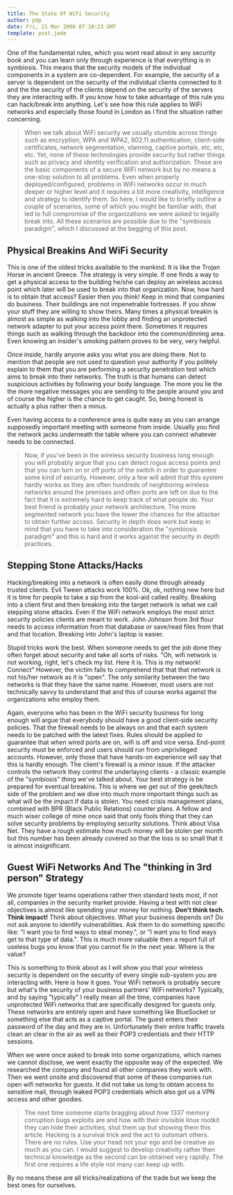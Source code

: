 ```yaml
---
title: The State Of WiFi Security
author: pdp
date: Fri, 21 Mar 2008 07:10:23 GMT
template: post.jade
---
```


One of the fundamental rules, which you wont read about in any security book and you can learn only through experience is that everything is in symbiosis. This means that the security models of the individual components in a system are co-dependent. For example, the security of a server is dependent on the security of the individual clients connected to it and the the security of the clients depend on the security of the servers they are interacting with. If you know how to take advantage of this rule you can hack/break into anything. Let's see how this rule applies to WiFi networks and especially those found in London as I find the situation rather concerning.

> When we talk about WiFi security we usually stumble across things such as encryption, WPA and WPA2, 802.11 authentication, client-side certificates, network segmentation, vlanning, captive portals, etc, etc, etc. Yet, none of these technologies provide security but rather things such as privacy and identity verification and authorization. These are the basic components of a secure WiFi network but by no means a one-stop solution to all problems. Even when properly deployed/configured, problems in WiFi networks occur in much deeper or higher level and it requires a bit more creativity, intelligence and strategy to identify them. So here, I would like to briefly outline a couple of scenarios, some of which you might be familiar with, that led to full compromise of the organizations we were asked to legally break into. All these scenarios are possible due to the "symbiosis paradigm", which I discussed at the begging of this post.

## Physical Breakins And WiFi Security

This is one of the oldest tricks available to the mankind. It is like the Trojan Horse in ancient Greece. The strategy is very simple. If one finds a way to get a physical access to the building he/she can deploy an wireless access point which later will be used to break into that organization. Now, how hard is to obtain that access? Easier then you think! Keep in mind that companies do business. Their buildings are not impenetrable fortresses. If you show your stuff they are willing to show theirs. Many times a physical breakin is almost as simple as walking into the lobby and finding an unprotected network adapter to put your access point there. Sometimes it requires things such as walking through the backdoor into the common/dinning area. Even knowing an insider's smoking pattern proves to be very, very helpful.

Once inside, hardly anyone asks you what you are doing there. Not to mention that people are not used to question your authority if you politely explain to them that you are performing a security penetration test which aims to break into their networks. The truth is that humans can detect suspicious activities by following your body language. The more you lie the the more negative messages you are sending to the people around you and of course the higher is the chance to get caught. So, being honest is actually a plus rather then a minus.

Even having access to a conference area is quite easy as you can arrange supposedly important meeting with someone from inside. Usually you find the network jacks underneath the table where you can connect whatever needs to be connected.

> Now, if you've been in the wireless security business long enough you will probably argue that you can detect rogue access points and that you can turn on or off ports of the switch in order to guarantee some kind of security. However, only a few will admit that this system hardly works as they are often hundreds of neighboring wireless networks around the premises and often ports are left on due to the fact that it is extremely hard to keep track of what people do. Your best friend is probably your network architecture. The more segmented network you have the lower the chances for the attacker to obtain further access. Security in depth does work but keep in mind that you have to take into consideration the "symbiosis paradigm" and this is hard and it works against the security in depth practices.

## Stepping Stone Attacks/Hacks

Hacking/breaking into a network is often easily done through already trusted clients. Evil Tween attacks work 100%. Ok, ok, nothing new here but it is time for people to take a sip from the kool-aid called reality. Breaking into a client first and then breaking into the target network is what we call stepping stone attacks. Even if the WiFi network employs the most strict security policies clients are meant to work. John Johnson from 3rd flour needs to access information from that database or save/read files from that and that location. Breaking into John's laptop is easier.

Stupid tricks work the best. When someone needs to get the job done they often forget about security and take all sorts of risks. "Oh, wifi network is not working, right, let's check my list. Here it is. This is my network! Connect" However, the victim fails to comprehend that that that network is not his/her network as it is "open". The only similarity between the two networks is that they have the same name. However, most users are not technically savvy to understand that and this of course works against the organizations who employ them.

Again, everyone who has been in the WiFi security business for long enough will argue that everybody should have a good client-side security policies. That the firewall needs to be always on and that each system needs to be patched with the latest fixes. Rules should be applied to guarantee that when wired ports are on, wifi is off and vice versa. End-point security must be enforced and users should run from unprivileged accounts. However, only those that have hands-on experience will say that this is hardly enough. The client's firewall is a minor issue. If the attacker controls the network they control the underlaying clients - a classic example of the "symbiosis" thing we've talked about. Your best strategy is be prepared for eventual breakins. This is where we get out of the geek/tech side of the problem and we dive into much more important things such as what will be the impact if data is stolen. You need crisis management plans, combined with BPR (Black Public Relations) counter plans. A fellow and much wiser college of mine once said that only fools thing that they can solve security problems by employing security solutions. Think about Visa Net. They have a rough estimate how much money will be stolen per month but this number has been already covered so that the loss is so small that it is almost insignificant.

## Guest WiFi Networks And The "thinking in 3rd person" Strategy

We promote tiger teams operations rather then standard tests most, if not all, companies in the security market provide. Having a test with not clear objectives is almost like spending your money for nothing. **Don't think tech. Think impact!** Think about objectives. What your business depends on? Do not ask anyone to identify vulnerabilities. Ask them to do something specific like: "I want you to find ways to steal money.", or "I want you to find ways get to that type of data.". This is much more valuable then a report full of useless bugs you know that you cannot fix in the next year. Where is the value?

This is something to think about as I will show you that your wireless security is dependent on the security of every single sub-system you are interacting with. Here is how it goes. Your WiFi network is probably secure but what's the security of your business partners' WiFi networks? Typically, and by saying "typically" I really mean all the time, companies have unprotected WiFi networks that are specifically designed for guests only. These networks are entirely open and have something like BlueSocket or something else that acts as a captive portal. The guest enters their password of the day and they are in. Unfortunately their entire traffic travels clean an clear in the air as well as their POP3 credentials and their HTTP sessions.

When we were once asked to break into some organizations, which names we cannot disclose, we went exactly the opposite way of the expected. We researched the company and found all other companies they work with. Then we went onsite and discovered that some of these companies run open wifi networks for guests. It did not take us long to obtain access to sensitive mail, through leaked POP3 credentials which also got us a VPN access and other goodies.

> The next time someone starts bragging about how 1337 memory corruption bugs exploits are and how with their invisible linux rootkit they can hide their activities, shut them up but showing them this article. Hacking is a survival trick and the act to outsmart others. There are no rules. Use your head not your ego and be creative as much as you can. I would suggest to develop creativity rather then technical knowledge as the second can be obtained very rapidly. The first one requires a life style not many can keep up with.

By no means these are all tricks/realizations of the trade but we keep the best ones for ourselves.
